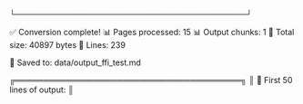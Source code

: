 └─────────────────────────────────────────┘


✅ Conversion complete!
📊 Pages processed: 15
📊 Output chunks: 1
📏 Total size: 40897 bytes
📏 Lines: 239

💾 Saved to: data/output_ffi_test.md

╔════════════════════════════════════════╗
║  📝 First 50 lines of output:         ║
